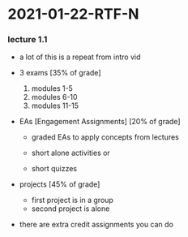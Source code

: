 # 2021-01-22-RTF-N

### lecture 1.1 
- a lot of this is a repeat from intro vid
- 3 exams [35% of grade]
  1. modules 1-5
  2. modules 6-10
  3. modules 11-15

- EAs [Engagement Assignments] [20% of grade]
  - graded EAs to apply concepts from lectures
  
  - short alone activities
  or
  - short quizzes

- projects [45% of grade]
  - first project is in a group
  - second project is alone

- there are extra credit assignments you can do
